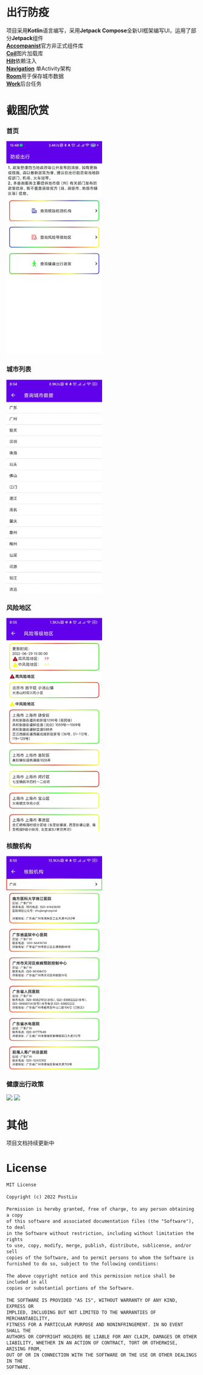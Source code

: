 # 出行防疫

项目采用**Kotlin**语言编写，采用**Jetpack Compose**全新UI框架编写UI，运用了部分**Jetpack**组件</br>
[**Accompanist**](https://google.github.io/accompanist/)官方非正式组件库</br>
[**Coil**](https://github.com/coil-kt/coil)图片加载库</br>
[**Hilt**](https://developer.android.google.cn/jetpack/androidx/releases/hilt)依赖注入</br>
[**Navigation**](https://developer.android.google.cn/jetpack/androidx/releases/navigation)
单Activity架构</br>
[**Room**](https://developer.android.google.cn/jetpack/androidx/releases/room)用于保存城市数据</br>
[**Work**](https://developer.android.google.cn/jetpack/androidx/releases/work)后台任务</br>

# 截图欣赏

### 首页</br>

<img src="screen/home.jpg" width="50%"/>

### 城市列表

<img src="screen/city.jpg" width="50%"/>

### 风险地区

<img src="screen/level_area.jpg" width="50%"/>

### 核酸机构

<img src="screen/agency.jpg" width="50%"/>

### 健康出行政策

<img src="healthy_1.jpg" width="50%"/>
<img src="healthy_2.jpg" width="50%"/>

# 其他

项目文档持续更新中

# License

```
MIT License

Copyright (c) 2022 PostLiu

Permission is hereby granted, free of charge, to any person obtaining a copy
of this software and associated documentation files (the "Software"), to deal
in the Software without restriction, including without limitation the rights
to use, copy, modify, merge, publish, distribute, sublicense, and/or sell
copies of the Software, and to permit persons to whom the Software is
furnished to do so, subject to the following conditions:

The above copyright notice and this permission notice shall be included in all
copies or substantial portions of the Software.

THE SOFTWARE IS PROVIDED "AS IS", WITHOUT WARRANTY OF ANY KIND, EXPRESS OR
IMPLIED, INCLUDING BUT NOT LIMITED TO THE WARRANTIES OF MERCHANTABILITY,
FITNESS FOR A PARTICULAR PURPOSE AND NONINFRINGEMENT. IN NO EVENT SHALL THE
AUTHORS OR COPYRIGHT HOLDERS BE LIABLE FOR ANY CLAIM, DAMAGES OR OTHER
LIABILITY, WHETHER IN AN ACTION OF CONTRACT, TORT OR OTHERWISE, ARISING FROM,
OUT OF OR IN CONNECTION WITH THE SOFTWARE OR THE USE OR OTHER DEALINGS IN THE
SOFTWARE.

```